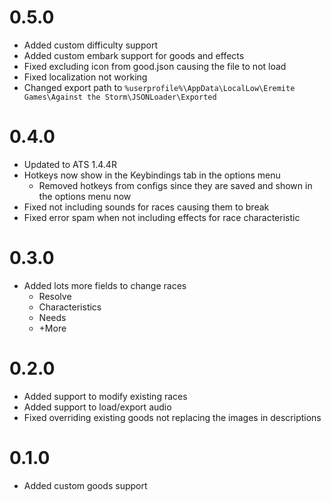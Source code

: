 # 0.5.0
- Added custom difficulty support
- Added custom embark support for goods and effects
- Fixed excluding icon from good.json causing the file to not load
- Fixed localization not working
- Changed export path to `%userprofile%\AppData\LocalLow\Eremite Games\Against the Storm\JSONLoader\Exported`

# 0.4.0
- Updated to ATS 1.4.4R
- Hotkeys now show in the Keybindings tab in the options menu
  - Removed hotkeys from configs since they are saved and shown in the options menu now
- Fixed not including sounds for races causing them to break
- Fixed error spam when not including effects for race characteristic

# 0.3.0
- Added lots more fields to change races
  - Resolve
  - Characteristics
  - Needs
  - +More

# 0.2.0
- Added support to modify existing races
- Added support to load/export audio
- Fixed overriding existing goods not replacing the images in descriptions

# 0.1.0
- Added custom goods support
